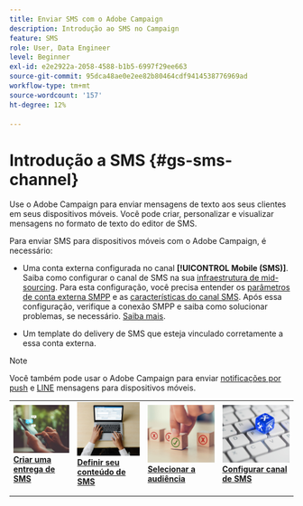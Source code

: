 ```yaml
---
title: Enviar SMS com o Adobe Campaign
description: Introdução ao SMS no Campaign
feature: SMS
role: User, Data Engineer
level: Beginner
exl-id: e2e2922a-2058-4588-b1b5-6997f29ee663
source-git-commit: 95dca48ae0e2ee82b80464cdf9414538776969ad
workflow-type: tm+mt
source-wordcount: '157'
ht-degree: 12%

---
```


# Introdução a SMS {#gs-sms-channel}

Use o Adobe Campaign para enviar mensagens de texto aos seus clientes em seus dispositivos móveis. Você pode criar, personalizar e visualizar mensagens no formato de texto do editor de SMS.

Para enviar SMS para dispositivos móveis com o Adobe Campaign, é necessário:

* Uma conta externa configurada no canal **[!UICONTROL Mobile (SMS)]**. Saiba como configurar o canal de SMS na sua [infraestrutura de mid-sourcing](sms-mid-sourcing.md). Para esta configuração, você precisa entender os [parâmetros de conta externa SMPP](smpp-external-account.md) e as [características do canal SMS](sms-channel.md).
Após essa configuração, verifique a conexão SMPP e saiba como solucionar problemas, se necessário. [Saiba mais](smpp-connection.md).

* Um template do delivery de SMS que esteja vinculado corretamente a essa conta externa.


>[!NOTE]
>
>Você também pode usar o Adobe Campaign para enviar [notificações por push](../push.md) e [LINE](../line.md) mensagens para dispositivos móveis.


<table style="table-layout:fixed"><tr style="border: 0;">
<td>
<a href="create-sms.md">
<img alt="Criar SMS" src="../../assets/do-not-localize/sms-sending.jpg">
</a>
<div><a href="create-sms.md"><strong>Criar uma entrega de SMS</strong>
</div>
<p>
</td>
<td>
<a href="sms-content.md">
<img alt="Conteúdo de SMS" src="../../assets/do-not-localize/sms-create.jpeg">
</a>
<div>
<a href="sms-content.md"><strong>Definir seu conteúdo de SMS</strong></a>
</div>
<p></td>
<td>
<a href="sms-audience.md">
<img alt="Público-alvo de SMS" src="../../assets/do-not-localize/sms-opt-out.jpg">
</a>
<div>
<a href="sms-audience.md"><strong>Selecionar a audiência</strong></a>
</div>
<p>
</td>
<td>
<a href="smpp-external-account.md">
<img alt="Configuração de SMS" src="../../assets/do-not-localize/sms-config.jpg">
</a>
<div>
<a href="smpp-external-account.md"><strong>Configurar canal de SMS</strong></a>
</div>
<p>
</td>
</tr></table>
